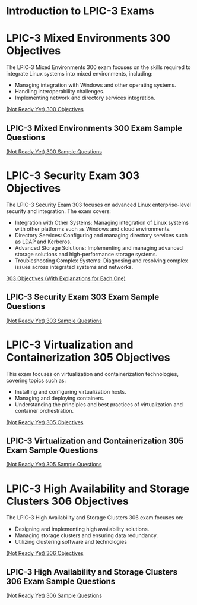 # Introduction to LPIC-3 Exams

# LPIC-3 Mixed Environments 300 Objectives
The LPIC-3 Mixed Environments 300 exam focuses on the skills required to integrate Linux systems into mixed environments, including:
- Managing integration with Windows and other operating systems.
- Handling interoperability challenges.
- Implementing network and directory services integration.

[(Not Ready Yet) 300 Objectives](https://github.com/SamanKhalife/linux-Tutorial/blob/main/Lpic%203/LPIC-3%20Mixed%20Environments%20300%20Objectives.md)

## LPIC-3 Mixed Environments 300 Exam Sample Questions

[(Not Ready Yet) 300 Sample Questions](https://github.com/SamanKhalife/linux-Tutorial/blob/main/Lpic%203/LPIC-3%20Mixed%20Environments%20300%20Exam.md)


# LPIC-3 Security Exam 303 Objectives
The LPIC-3 Security Exam 303 focuses on advanced Linux enterprise-level security and integration. The exam covers:

- Integration with Other Systems: Managing integration of Linux systems with other platforms such as Windows and cloud environments.
- Directory Services: Configuring and managing directory services such as LDAP and Kerberos.
- Advanced Storage Solutions: Implementing and managing advanced storage solutions and high-performance storage systems.
- Troubleshooting Complex Systems: Diagnosing and resolving complex issues across integrated systems and networks.

[303 Objectives (With Explanations for Each One)](https://github.com/SamanKhalife/linux-Tutorial/blob/main/Lpic%203/LPIC-3%20Security%20Exam%20303%20Objectives.md)

## LPIC-3 Security Exam 303 Exam Sample Questions

[(Not Ready Yet) 303 Sample Questions ](https://github.com/SamanKhalife/linux-Tutorial/blob/main/Lpic%203/LPIC-3%20Security%20Exam%20303%20Exam%20.md)

# LPIC-3 Virtualization and Containerization 305 Objectives
This exam focuses on virtualization and containerization technologies, covering topics such as:

- Installing and configuring virtualization hosts.
- Managing and deploying containers.
- Understanding the principles and best practices of virtualization and container orchestration.

[(Not Ready Yet) 305 Objectives](https://github.com/SamanKhalife/linux-Tutorial/blob/main/Lpic%203/LPIC-3%20Virtualization%20and%20Containerization%20305%20Objectives.md)

## LPIC-3 Virtualization and Containerization 305 Exam Sample Questions

[(Not Ready Yet) 305 Sample Questions](https://github.com/SamanKhalife/linux-Tutorial/blob/main/Lpic%203/LPIC-3%20Virtualization%20and%20Containerization%20305%20Exam.md)

# LPIC-3 High Availability and Storage Clusters 306 Objectives
The LPIC-3 High Availability and Storage Clusters 306 exam focuses on:

- Designing and implementing high availability solutions.
- Managing storage clusters and ensuring data redundancy.
- Utilizing clustering software and technologies

[(Not Ready Yet) 306 Objectives](https://github.com/SamanKhalife/linux-Tutorial/blob/main/Lpic%203/LPIC-3%20High%20Availability%20and%20Storage%20Clusters%20306%20Objectives.md)

## LPIC-3 High Availability and Storage Clusters 306 Exam Sample Questions

[(Not Ready Yet) 306 Sample Questions](https://github.com/SamanKhalife/linux-Tutorial/blob/main/Lpic%203/LPIC-3%20High%20Availability%20and%20Storage%20Clusters%20306%20Exam.md)




